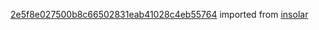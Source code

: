 [2e5f8e027500b8c66502831eab41028c4eb55764](https://github.com/insolar/insolar/commit/2e5f8e027500b8c66502831eab41028c4eb55764) imported from [insolar](https://github.com/insolar/insolar)
